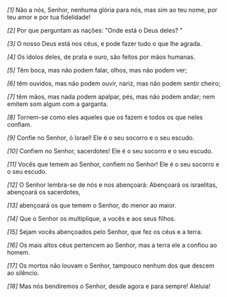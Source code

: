 *[1]* Não a nós, Senhor, nenhuma glória para nós, mas sim ao teu nome, por teu amor e por tua fidelidade!

*[2]* Por que perguntam as nações: "Onde está o Deus deles? "

*[3]* O nosso Deus está nos céus, e pode fazer tudo o que lhe agrada.

*[4]* Os ídolos deles, de prata e ouro, são feitos por mãos humanas.

*[5]* Têm boca, mas não podem falar, olhos, mas não podem ver;

*[6]* têm ouvidos, mas não podem ouvir, nariz, mas não podem sentir cheiro;

*[7]* têm mãos, mas nada podem apalpar, pés, mas não podem andar; nem emitem som algum com a garganta.

*[8]* Tornem-se como eles aqueles que os fazem e todos os que neles confiam.

*[9]* Confie no Senhor, ó Israel! Ele é o seu socorro e o seu escudo.

*[10]* Confiem no Senhor, sacerdotes! Ele é o seu socorro e o seu escudo.

*[11]* Vocês que temem ao Senhor, confiem no Senhor! Ele é o seu socorro e o seu escudo.

*[12]* O Senhor lembra-se de nós e nos abençoará: Abençoará os israelitas, abençoará os sacerdotes,

*[13]* abençoará os que temem o Senhor, do menor ao maior.

*[14]* Que o Senhor os multiplique, a vocês e aos seus filhos.

*[15]* Sejam vocês abençoados pelo Senhor, que fez os céus e a terra.

*[16]* Os mais altos céus pertencem ao Senhor, mas a terra ele a confiou ao homem.

*[17]* Os mortos não louvam o Senhor, tampouco nenhum dos que descem ao silêncio.

*[18]* Mas nós bendiremos o Senhor, desde agora e para sempre! Aleluia!

